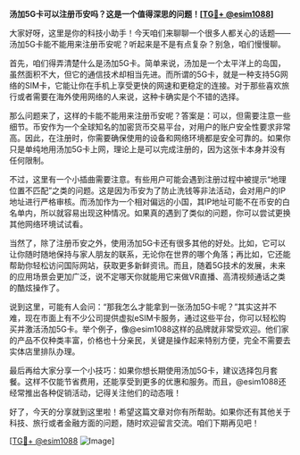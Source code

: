 **汤加5G卡可以注册币安吗？这是一个值得深思的问题！[[TG💪+ @esim1088](https://t.me/s/esim1088)]**

大家好呀，这里是你的科技小助手！今天咱们来聊聊一个很多人都关心的话题——汤加5G卡能不能用来注册币安呢？听起来是不是有点复杂？别急，咱们慢慢聊。

首先，咱们得弄清楚什么是汤加5G卡。简单来说，汤加是一个太平洋上的岛国，虽然面积不大，但它的通信技术却相当先进。而所谓的5G卡，就是一种支持5G网络的SIM卡，它能让你在手机上享受更快的网速和更稳定的连接。对于那些喜欢旅行或者需要在海外使用网络的人来说，这种卡确实是个不错的选择。

那么问题来了，这样的卡能不能用来注册币安呢？答案是：可以，但需要注意一些细节。币安作为一个全球知名的加密货币交易平台，对用户的账户安全性要求非常高。因此，在注册时，你需要确保使用的设备和网络环境都是安全可靠的。如果你只是单纯地用汤加5G卡上网，理论上是可以完成注册的，因为这张卡本身并没有任何限制。

不过，这里有一个小插曲需要注意。有些用户可能会遇到注册过程中被提示“地理位置不匹配”之类的问题。这是因为币安为了防止洗钱等非法活动，会对用户的IP地址进行严格审核。而汤加作为一个相对偏远的小国，其IP地址可能不在币安的白名单内，所以就容易出现这种情况。如果真的遇到了类似的问题，你可以尝试更换其他网络环境试试看。

当然了，除了注册币安之外，使用汤加5G卡还有很多其他的好处。比如，它可以让你随时随地保持与家人朋友的联系，无论你在世界的哪个角落；再比如，它还能帮助你轻松访问国际网站，获取更多新鲜资讯。而且，随着5G技术的发展，未来的应用场景会更加广泛，说不定哪天你就能用它来做VR直播、高清视频通话之类的酷炫操作了。

说到这里，可能有人会问：“那我怎么才能拿到一张汤加5G卡呢？”其实这并不难，现在市面上有不少公司提供虚拟eSIM卡服务，通过这些平台，你可以轻松购买并激活汤加5G卡。举个例子，像@esim1088这样的品牌就非常受欢迎。他们家的产品不仅种类丰富，价格也十分亲民，关键是操作起来特别方便，完全不需要去实体店里排队办理。

最后再给大家分享一个小技巧：如果你想长期使用汤加5G卡，建议选择包月套餐。这样不仅能节省费用，还能享受到更多的优惠和服务。而且，@esim1088还经常推出各种促销活动，记得关注他们的动态哦！

好了，今天的分享就到这里啦！希望这篇文章对你有所帮助。如果你还有其他关于科技、旅行或者金融方面的问题，随时欢迎留言交流。咱们下期再见吧！

[[TG💪+ @esim1088](https://t.me/s/esim1088) ![Image](https://i.postimg.cc/4NQfJmqS/Snipaste-2025-05-13-00-14-12.png)]